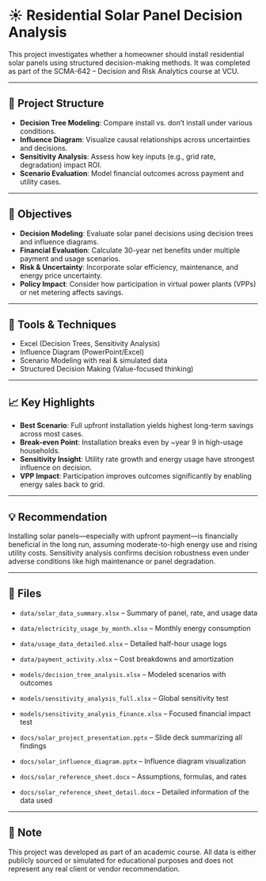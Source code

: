 # ☀️ Residential Solar Panel Decision Analysis

This project investigates whether a homeowner should install residential solar panels using structured decision-making methods. It was completed as part of the SCMA-642 – Decision and Risk Analytics course at VCU.

---

## 📁 Project Structure

- **Decision Tree Modeling**: Compare install vs. don’t install under various conditions.
- **Influence Diagram**: Visualize causal relationships across uncertainties and decisions.
- **Sensitivity Analysis**: Assess how key inputs (e.g., grid rate, degradation) impact ROI.
- **Scenario Evaluation**: Model financial outcomes across payment and utility cases.

---

## 🧠 Objectives

- **Decision Modeling**: Evaluate solar panel decisions using decision trees and influence diagrams.
- **Financial Evaluation**: Calculate 30-year net benefits under multiple payment and usage scenarios.
- **Risk & Uncertainty**: Incorporate solar efficiency, maintenance, and energy price uncertainty.
- **Policy Impact**: Consider how participation in virtual power plants (VPPs) or net metering affects savings.

---

## 🔧 Tools & Techniques

- Excel (Decision Trees, Sensitivity Analysis)
- Influence Diagram (PowerPoint/Excel)
- Scenario Modeling with real & simulated data
- Structured Decision Making (Value-focused thinking)

---

## 📈 Key Highlights

- **Best Scenario**: Full upfront installation yields highest long-term savings across most cases.
- **Break-even Point**: Installation breaks even by ~year 9 in high-usage households.
- **Sensitivity Insight**: Utility rate growth and energy usage have strongest influence on decision.
- **VPP Impact**: Participation improves outcomes significantly by enabling energy sales back to grid.

---

## 💡 Recommendation

Installing solar panels—especially with upfront payment—is financially beneficial in the long run, assuming moderate-to-high energy use and rising utility costs. Sensitivity analysis confirms decision robustness even under adverse conditions like high maintenance or panel degradation.

---

## 📂 Files

- `data/solar_data_summary.xlsx` – Summary of panel, rate, and usage data
- `data/electricity_usage_by_month.xlsx` – Monthly energy consumption
- `data/usage_data_detailed.xlsx` – Detailed half-hour usage logs
- `data/payment_activity.xlsx` – Cost breakdowns and amortization

- `models/decision_tree_analysis.xlsx` – Modeled scenarios with outcomes
- `models/sensitivity_analysis_full.xlsx` – Global sensitivity test
- `models/sensitivity_analysis_finance.xlsx` – Focused financial impact test

- `docs/solar_project_presentation.pptx` – Slide deck summarizing all findings
- `docs/solar_influence_diagram.pptx` – Influence diagram visualization
- `docs/solar_reference_sheet.docx` – Assumptions, formulas, and rates
- `docs/solar_reference_sheet_detail.docx` – Detailed information of the data used

---

## 📌 Note

This project was developed as part of an academic course. All data is either publicly sourced or simulated for educational purposes and does not represent any real client or vendor recommendation.
